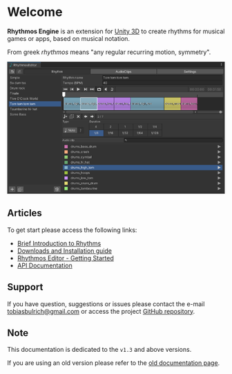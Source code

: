 # Welcome 

**Rhythmos Engine** is an extension for [Unity 3D](https://unity.com/) to create rhythms for musical games or apps, based on musical notation. 

From greek _rhythmos_ means "any regular recurring motion, symmetry".

![Rhythmos Editor Preview](./images/rhythmos.png)

## Articles

To get start please access the following links:

- [Brief Introduction to Rhythms](/articles/brief-introduction-rhythms.html)
- [Downloads and Installation guide](/articles/downloads-installation-guide.html)
- [Rhythmos Editor - Getting Started](/articles/rhythmos-editor-getting-started.html)
- [API Documentation](/api/RhythmosEngine.html)

## Support

If you have question, suggestions or issues please contact the e-mail tobiasbulrich@gmail.com or access the project [GitHub repository](https://github.com/tobiasbu/rhythmos-engine).

## Note

This documentation is dedicated to the `v1.3` and above versions. 

If you are using an old version please refer to the [old documentation page](https://drive.google.com/file/d/0B0spb4kkmET9UUVqUjBmSk5BeVk/view?resourcekey=0-vNGxZvq7XXLEdIYhXZGn1w).

